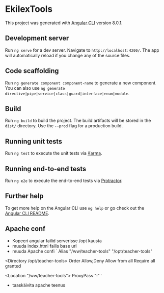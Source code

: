 # EkilexTools

This project was generated with [Angular CLI](https://github.com/angular/angular-cli) version 8.0.1.

## Development server

Run `ng serve` for a dev server. Navigate to `http://localhost:4200/`. The app will automatically reload if you change any of the source files.

## Code scaffolding

Run `ng generate component component-name` to generate a new component. You can also use `ng generate directive|pipe|service|class|guard|interface|enum|module`.

## Build

Run `ng build` to build the project. The build artifacts will be stored in the `dist/` directory. Use the `--prod` flag for a production build.

## Running unit tests

Run `ng test` to execute the unit tests via [Karma](https://karma-runner.github.io).

## Running end-to-end tests

Run `ng e2e` to execute the end-to-end tests via [Protractor](http://www.protractortest.org/).

## Further help

To get more help on the Angular CLI use `ng help` or go check out the [Angular CLI README](https://github.com/angular/angular-cli/blob/master/README.md).




## Apache conf
* Kopeeri angular failid serverisse /opt kausta
* muuda index.html failis base url
* muuda Apache confi
`
Alias "/ww/teacher-tools" "/opt/teacher-tools"

<Directory /opt/teacher-tools>
Order Allow,Deny
Allow from all
Require all granted
</Directory>


<Location "/ww/teacher-tools">
ProxyPass "!"
</Location>
`

* taaskäivita apache teenus
